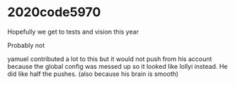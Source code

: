 # 2020code5970
Hopefully we get to tests and vision this year

Probably not

yamuel contributed a lot to this but it would not push from his account because the global config was messed up
so it looked like lollyi instead. He did like half the pushes. 
(also because his brain is smooth)
